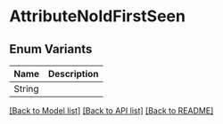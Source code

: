 # AttributeNoIdFirstSeen

## Enum Variants

| Name | Description |
|---- | -----|
| String |  |

[[Back to Model list]](../README.md#documentation-for-models) [[Back to API list]](../README.md#documentation-for-api-endpoints) [[Back to README]](../README.md)


